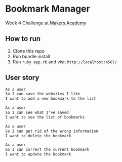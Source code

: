 # Bookmark Manager

Week 4 Challenge at [Makers Academy](https://makers.tech/)

How to run
----

1. Clone this repo
2. Run bundle install
3. Run `ruby app.rb` and visit `http://localhost:4567/`



User story
----

```sh
As a user
So I can save the websites I like
I want to add a new bookmark to the list

As a user
So I can see what I’ve saved
I want to see the list of bookmarks

As a user
So I can get rid of the wrong information
I want to delete the bookmark

As a user
So I can correct the current bookmark
I want to update the bookmark
```
